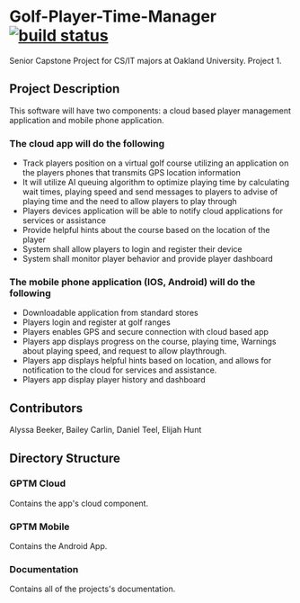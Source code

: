 # Golf-Player-Time-Manager [![build status](https://github.com/DanielTeelOU/Golf-Player-Time-Manager/workflows/Build/badge.svg)](https://github.com/coryrylan/angular-github-actions/actions)
Senior Capstone Project for CS/IT majors at Oakland University. Project 1.
## Project Description
This software will have two components: a cloud based player management application and mobile phone application.
### The cloud app will do the following
* Track players position on a virtual golf course utilizing an application on the players phones that
transmits GPS location information
* It will utilize AI queuing algorithm to optimize playing time by calculating wait times, playing
speed and send messages to players to advise of playing time and the need to allow players to
play through
* Players devices application will be able to notify cloud applications for services or assistance
* Provide helpful hints about the course based on the location of the player
* System shall allow players to login and register their device
* System shall monitor player behavior and provide player dashboard
### The mobile phone application (IOS, Android) will do the following
* Downloadable application from standard stores
* Players login and register at golf ranges
* Players enables GPS and secure connection with cloud based app
* Players app displays progress on the course, playing time, Warnings about playing speed, and
request to allow playthrough.
* Players app displays helpful hints based on location, and allows for notification to the cloud for
services and assistance.
* Players app display player history and dashboard
## Contributors
Alyssa Beeker, Bailey Carlin, Daniel Teel, Elijah Hunt
## Directory Structure
### GPTM Cloud
Contains the app's cloud component.
### GPTM Mobile
Contains the Android App.
### Documentation
Contains all of the projects's documentation.
